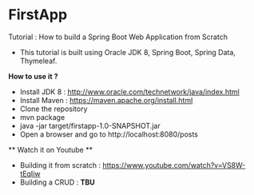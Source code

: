 # FirstApp
Tutorial : How to build a Spring Boot Web Application from Scratch

* This tutorial is built using Oracle JDK 8, Spring Boot, Spring Data, Thymeleaf.

**How to use it ?**

- Install JDK 8 : http://www.oracle.com/technetwork/java/index.html
- Install Maven : https://maven.apache.org/install.html
- Clone the repository
- mvn package
- java -jar target/firstapp-1.0-SNAPSHOT.jar
- Open a browser and go to http://localhost:8080/posts

** Watch it on Youtube **

- Building it from scratch : https://www.youtube.com/watch?v=VS8W-tEqIiw
- Building a CRUD : **TBU**